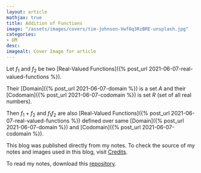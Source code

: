 ```yaml
---
layout: article
mathjax: true
title: Addition of Functions
image: "/assets/images/covers/tim-johnson-Vwf8q3RzBRE-unsplash.jpg"
categories:
- DM
desc:   
imagealt: Cover Image for article
---
```


Let $f_1$ and $f_2$ be two [Real-Valued Functions]({% post_url 2021-06-07-real-valued-functions %}).
























































































































































































































































































































































































































Their [Domain]({% post_url 2021-06-07-domain %}) is a set $A$ and their [Codomain]({% post_url 2021-06-07-codomain %}) is set $R$ (set of all real numbers).

























































































































































































































































































































































































































Then $f_1 + f_2$ and $f_1 f_2$ are also [Real-Valued Functions]({% post_url 2021-06-07-real-valued-functions %}) defined over same [Domain]({% post_url 2021-06-07-domain %}) and [Codomain]({% post_url 2021-06-07-codomain %}).

























































































































































































































































































































































































































This blog was published directly from my notes.
To check the source of my notes and images used in this blog, visit <a href="/credits.html" target="_blank">Credits</a>.

To read my notes, download this <a href="https://github.com/bovem/CS" target="blank">repository</a>.